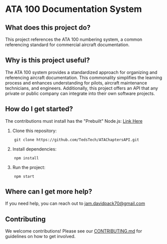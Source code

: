 # ATA 100 Documentation System

## What does this project do?
This project references the ATA 100 numbering system, a common referencing standard for commercial aircraft documentation.

## Why is this project useful?
The ATA 100 system provides a standardized approach for organizing and referencing aircraft documentation. This commonality simplifies the learning process and enhances understanding for pilots, aircraft maintenance technicians, and engineers. Additionally, this project offers an API that any private or public company can integrate into their own software projects.

## How do I get started?
The contributions must install has the "Prebuilt" Node.js: [Link Here](https://nodejs.org/en/download/prebuilt-installer)

1. Clone this repository:

```
    git clone https://github.com/TedsTech/ATAChaptersAPI.git
```
2. Install dependencies:

```
    npm install
```
3. Run the project:

```
    npm start
```

## Where can I get more help?
If you need help, you can reach out to jam.davidpack70@gmail.com

## Contributing
We welcome contributions! Please see our [CONTRIBUTING.md](CONTIRIBUTING.md) for guidelines on how to get involved.